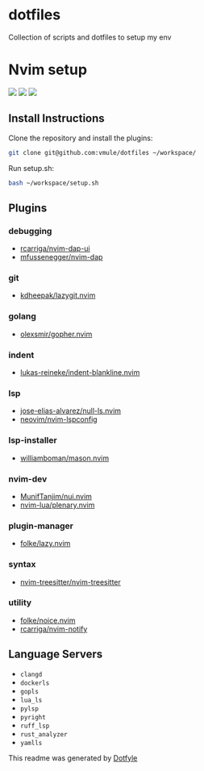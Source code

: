 # dotfiles

Collection of scripts and dotfiles to setup my env


# Nvim setup

<a href="https://dotfyle.com/vmule/dotfiles"><img src="https://dotfyle.com/vmule/dotfiles/badges/plugins" /></a>
<a href="https://dotfyle.com/vmule/dotfiles"><img src="https://dotfyle.com/vmule/dotfiles/badges/leaderkey" /></a>
<a href="https://dotfyle.com/vmule/dotfiles"><img src="https://dotfyle.com/vmule/dotfiles/badges/plugin-manager" /></a>


## Install Instructions

Clone the repository and install the plugins:

```sh
git clone git@github.com:vmule/dotfiles ~/workspace/
```

Run setup.sh:

```sh
bash ~/workspace/setup.sh
```

## Plugins

### debugging

+ [rcarriga/nvim-dap-ui](https://dotfyle.com/plugins/rcarriga/nvim-dap-ui)
+ [mfussenegger/nvim-dap](https://dotfyle.com/plugins/mfussenegger/nvim-dap)
### git

+ [kdheepak/lazygit.nvim](https://dotfyle.com/plugins/kdheepak/lazygit.nvim)
### golang

+ [olexsmir/gopher.nvim](https://dotfyle.com/plugins/olexsmir/gopher.nvim)
### indent

+ [lukas-reineke/indent-blankline.nvim](https://dotfyle.com/plugins/lukas-reineke/indent-blankline.nvim)
### lsp

+ [jose-elias-alvarez/null-ls.nvim](https://dotfyle.com/plugins/jose-elias-alvarez/null-ls.nvim)
+ [neovim/nvim-lspconfig](https://dotfyle.com/plugins/neovim/nvim-lspconfig)
### lsp-installer

+ [williamboman/mason.nvim](https://dotfyle.com/plugins/williamboman/mason.nvim)
### nvim-dev

+ [MunifTanjim/nui.nvim](https://dotfyle.com/plugins/MunifTanjim/nui.nvim)
+ [nvim-lua/plenary.nvim](https://dotfyle.com/plugins/nvim-lua/plenary.nvim)
### plugin-manager

+ [folke/lazy.nvim](https://dotfyle.com/plugins/folke/lazy.nvim)

### syntax

+ [nvim-treesitter/nvim-treesitter](https://dotfyle.com/plugins/nvim-treesitter/nvim-treesitter)
### utility

+ [folke/noice.nvim](https://dotfyle.com/plugins/folke/noice.nv1ggim)
+ [rcarriga/nvim-notify](https://dotfyle.com/plugins/rcarrig1gga/nvim-notify)
## Language Servers

+ `clangd`
+ `dockerls`
+ `gopls`
+ `lua_ls`
+ `pylsp`
+ `pyright`
+ `ruff_lsp`
+ `rust_analyzer`
+ `yamlls`


 This readme was generated by [Dotfyle](https://dotfyle.com)
